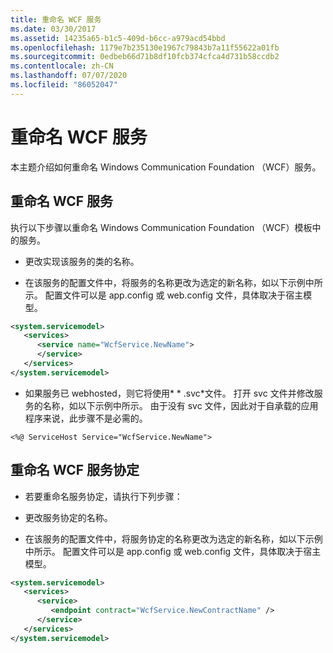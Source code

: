 ```yaml
---
title: 重命名 WCF 服务
ms.date: 03/30/2017
ms.assetid: 14235a65-b1c5-409d-b6cc-a979acd54bbd
ms.openlocfilehash: 1179e7b235130e1967c79843b7a11f55622a01fb
ms.sourcegitcommit: 0edbeb66d71b8df10fcb374cfca4d731b58ccdb2
ms.contentlocale: zh-CN
ms.lasthandoff: 07/07/2020
ms.locfileid: "86052047"
---
```

# <a name="renaming-a-wcf-service"></a>重命名 WCF 服务
本主题介绍如何重命名 Windows Communication Foundation （WCF）服务。  
  
## <a name="renaming-a-wcf-service"></a>重命名 WCF 服务  
 执行以下步骤以重命名 Windows Communication Foundation （WCF）模板中的服务。  
  
- 更改实现该服务的类的名称。  
  
- 在该服务的配置文件中，将服务的名称更改为选定的新名称，如以下示例中所示。 配置文件可以是 app.config 或 web.config 文件，具体取决于宿主模型。  
  
```xml  
<system.servicemodel>  
   <services>  
      <service name="WcfService.NewName">  
      </service>  
   </services>  
</system.servicemodel>  
```  
  
- 如果服务已 webhosted，则它将使用* \* .svc*文件。 打开 svc 文件并修改服务的名称，如以下示例中所示。 由于没有 svc 文件，因此对于自承载的应用程序来说，此步骤不是必需的。  
  
```aspx-csharp
<%@ ServiceHost Service="WcfService.NewName">  
```  
  
## <a name="renaming-a-wcf-service-contract"></a>重命名 WCF 服务协定  
  
- 若要重命名服务协定，请执行下列步骤：  
  
- 更改服务协定的名称。  
  
- 在该服务的配置文件中，将服务协定的名称更改为选定的新名称，如以下示例中所示。 配置文件可以是 app.config 或 web.config 文件，具体取决于宿主模型。  
  
```xml  
<system.servicemodel>  
   <services>  
      <service>  
         <endpoint contract="WcfService.NewContractName" />  
      </service>  
   </services>  
</system.servicemodel>  
```
